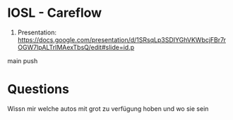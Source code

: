 # IOSL - Careflow

1. Presentation: https://docs.google.com/presentation/d/1SRsqLp3SDIYGhVKWbcjFBr7rOGW7lpALTrIMAexTbsQ/edit#slide=id.p

main push

# Questions

Wissn mir welche autos mit grot zu verfügung hoben und wo sie sein
